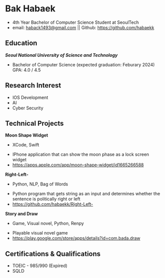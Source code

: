 # Bak Habaek

* 4th Year Bachelor of Computer Science Student at SeoulTech
* email: haback1493@gmail.com || Github: https://github.com/habaekk

## Education
***Seoul National University of Science and Technology***
* Bachelor of Computer Science (expected graduation: Feburary 2024) GPA: 4.0 / 4.5

## Research Interest
* IOS Development
* AI
* Cyber Security

## Technical Projects
**Moon Shape Widget**
  - XCode, Swift
* IPhone application that can show the moon phase as a lock screen widget
* https://apps.apple.com/app/moon-shape-widget/id1665266588

**Right-Left-**
  - Python, NLP, Bag of Words
* Python program that gets string as an input and determines whether the sentence is politically right or left
* https://github.com/habaekk/Right-Left-

**Story and Draw**
  - Game, Visual novel, Python, Renpy
* Playable visual novel game
* https://play.google.com/store/apps/details?id=com.bada.draw

## Certifications & Qualifications
* TOEIC - 985/990 (Expired)
* SQLD
